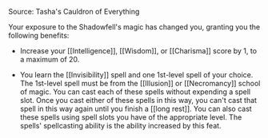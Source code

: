 Source: Tasha's Cauldron of Everything

Your exposure to the Shadowfell's magic has changed you, granting you the following benefits:

- Increase your [[Intelligence]], [[Wisdom]], or [[Charisma]] score by 1, to a maximum of 20.

- You learn the [[Invisibility]] spell and one 1st-level spell of your choice. The 1st-level spell must be from the [[Illusion]] or [[Necromancy]] school of magic. You can cast each of these spells without expending a spell slot. Once you cast either of these spells in this way, you can't cast that spell in this way again until you finish a [[long rest]]. You can also cast these spells using spell slots you have of the appropriate level. The spells' spellcasting ability is the ability increased by this feat.